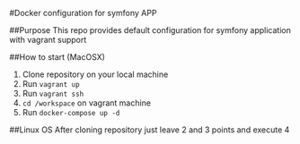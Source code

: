 #Docker configuration for symfony APP

##Purpose
This repo provides default configuration for symfony application with vagrant support

##How to start (MacOSX)

  1. Clone repository on your local machine
  2. Run `vagrant up`
  3. Run `vagrant ssh`
  4. `cd /workspace` on vagrant machine
  5. Run `docker-compose up -d`

##Linux OS
  After cloning repository just leave 2 and 3 points and execute 4
